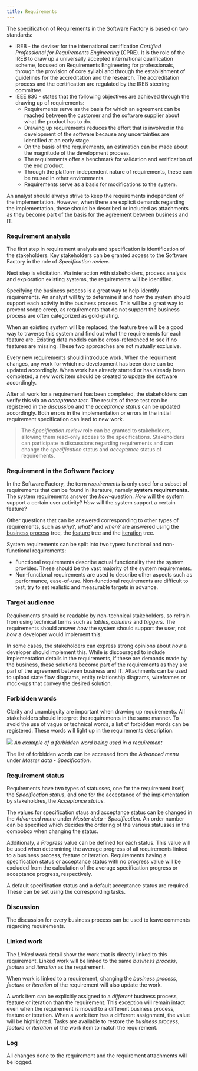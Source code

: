 ```yaml
---
title: Requirements
---
```


The specification of Requirements in the Software Factory is based on two standards:

- IREB - the deviser for the international certification *Certified Professional for Requirements Engineering* (CPRE). It is the role of the IREB to draw up a universally accepted international qualification scheme, focused on Requirements Engineering for professionals, through the provision of core syllabi and through the establishment of guidelines for the accreditation and the research. The accreditation process and the certification are regulated by the IREB steering committee.
- IEEE 830 - states that the following objectives are achieved through the drawing up of requirements:
    - Requirements serve as the basis for which an agreement can be reached between the customer and the software supplier about what the product has to do.
    - Drawing up requirements reduces the effort that is involved in the development of the software because any uncertainties are identified at an early stage.
    - On the basis of the requirements, an estimation can be made about the magnitude of the development process.
    - The requirements offer a benchmark for validation and verification of the end product.
    - Through the platform independent nature of requirements, these can be reused in other environments.
    - Requirements serve as a basis for modifications to the system.

An analyst should always strive to keep the requirements independent of the implementation. However, when there are explicit demands regarding the implementation, these should be described or included as attachments as they become part of the basis for the agreement between business and IT.

### Requirement analysis

The first step in requirement analysis and specification is identification of the stakeholders. Key stakeholders can be granted access to the Software Factory in the role of *Specification review*. 

Next step is elicitation. Via interaction with stakeholders, process analysis and exploration existing systems, the requirements will be identified. 

Specifying the business process is a great way to help identify requirements. An analyst will try to determine if and how the system should support each activity in the business process. This will be a great way to prevent scope creep, as requirements that do not support the business process are often categorized as gold-plating.

When an existing system will be replaced, the feature tree will be a good way to traverse this system and find out what the requirements for each feature are. Existing data models can be cross-referenced to see if no features are missing. These two approaches are not mutually exclusive.

Every new requirements should introduce [work](work). When the requirment changes, any work for which no development has been done can be updated accordingly. When work has already started or has already been completed, a new work item should be created to update the software accordingly.

After all work for a requirement has been completed, the stakeholders can verify this via an *acceptance test*. The results of these test can be registered in the *discussion* and the *acceptance status* can be updated accordingly. Both errors in the implementation or errors in the initial requirement specification can lead to new work.

> The *Specification review* role can be granted to stakeholders, allowing them read-only access to the specifications. Stakeholders can participate in discussions regarding requirements and can change the *specification* status and *acceptance* status of requirements.

### Requirement in the Software Factory

In the Software Factory, the term *requirements* is only used for a subset of requirements that can be found in literature, namely **system requirements**. The system requirements answer the *how*-question. *How* will the system support a certain user activity? *How* will the system support a certain feature?

Other questions that can be answered corresponding to other types of requirements, such as *why?*, *what?* and *when?* are answered using the [business process](business_processes) tree, the [feature](features) tree and the [iteration](iterations) tree.

System requirements can be split into two types: functional and non-functional requirements:
- Functional requirements describe actual functionality that the system provides. These should be the vast majority of the system requirements.
- Non-functional requirements are used to describe other aspects such as performance, ease-of-use. Non-functional requirements are difficult to test, try to set realistic and measurable targets in advance.

### Target audience 

Requirements should be readable by non-technical stakeholders, so refrain from using technical terms such as *tables*, *columns* and *triggers*. The requirements should answer  *how* the system should support the user, not *how* a developer would implement this.

In some cases, the stakeholders can express strong opinions about *how* a developer should implement this. While is discouraged to include implementation details in the requirements, if these are demands made by the business, these solutions become part of the requirements as they are part of the agreement between business and IT. Attachments can be used to upload state flow diagrams, entity relationship diagrams, wireframes or mock-ups that convey the desired solution.

### Forbidden words

Clarity and unambiguity are important when drawing up requirements. All stakeholders should interpret the requirements in the same manner. To avoid the use of vague or technical words, a list of forbidden words can be registered. These words will light up in the requirements description.

![](assets/sf/forbidden-word.png)
*An example of a forbidden word being used in a requirement*

The list of forbidden words can be accessed from the *Advanced menu* under *Master data* - *Specification*.

### Requirement status

Requirements have two types of statusses, one for the requirement itself, the *Specification status*, and one for the acceptance of the implementation by stakeholdres, the *Acceptance status*.

The values for specification staus and acceptance status can be changed in the *Advanced menu* under *Master data* - *Specification*. An order number can be specified which decides the ordering of the various statusses in the combobox when changing the status.

Additionaly, a *Progress* value can be defined for each status. This value will be used when determining the average progress of all requirements linked to a business process, feature or iteration. Requirements having a specification status or acceptance status with no progress value will be excluded from the calculation of the average specification progress or acceptance progress, respectively.

A default specification status and a default acceptance status are required. These can be set using the corresponding tasks.

### Discussion

The discussion for every business process can be used to leave comments regarding requirements.

### Linked work

The *Linked work* detail show the work that is directly linked to this requirement. Linked work will be linked to the same *business process*, *feature* and *iteration* as the requirement.

When work is linked to a requirement, changing the *business process*, *feature* or *iteration* of the requirement will also update the work. 

A work item can be explicitly assigned to a _different_ business process, feature or iteration than the requirement. This exception will remain intact even when the requirement is moved to a different business process, feature or iteration. When a work item has a different assignment, the value will be highlighted. Tasks are available to restore the *business process*, *feature* or *iteration* of the work item to match the requirement.

### Log

All changes done to the requirement and the requirement attachments will be logged.